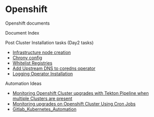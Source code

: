# Openshift
Openshift documents

Document Index

Post Cluster Installation tasks (Day2 tasks)
- [Infrastructure node creation](./Day2/Infrastructurenodecreation.md)
- [Chrony config](./Day2/chrony_config.md)
- [Whitelist Registries](./Day2/whitelist_registry.md)
- [Add Upstream DNS to coredns operator](./Day2/coredns_upstream_config.md)
- [Logging Operator Installation](./Day2/Logging_operator-installation.md)

Automation Ideas
- [Monitoring Openshift Cluster upgrades with Tekton Pipeline when multiple Clusters are present](./Automation/Monitoring_upgrades.md)
- [Monitoring upgrades on Openshift Cluster Using Cron Jobs](./Automation/Monitoring_Openshift_upgrades_using_CronJobs.md)
- [Gitlab_Kubernetes_Automation](./Automation/Gitlab_kubernetes_Automation.md)
